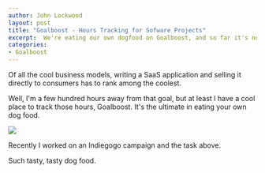 ```yaml
---
author: John Lockwood
layout: post
title: "Goalboost - Hours Tracking for Sofware Projects" 
excerpt:  We're eating our own dogfood on Goalboost, and so far it's not all that bad.
categories:
- Goalboost
---
```


Of all the cool business models, writing a SaaS application and selling it directly to consumers has to rank among the coolest.

Well, I'm a few hundred hours away from that goal, but at least I have a cool place to track those hours, Goalboost.  It's the ultimate in eating your own dog food.

<img src="{{site.baseurl}}images/20140511/Goalboost_Screenshot_05112014.jpg">

Recently I worked on an Indiegogo campaign and the task above.

Such tasty, tasty dog food.